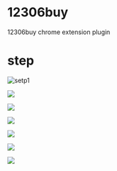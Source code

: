 # 12306buy
12306buy chrome extension plugin

# step

![setp1](https://github.com/ouqinglai/12306buy/blob/master/screenshot/dama.png)

![](https://github.com/ouqinglai/12306buy/blob/master/screenshot/login.png)

![](https://github.com/ouqinglai/12306buy/blob/master/screenshot/main.png)

![](https://github.com/ouqinglai/12306buy/blob/master/screenshot/hasTicket.png)

![](https://github.com/ouqinglai/12306buy/blob/master/screenshot/tip.png)

![](https://github.com/ouqinglai/12306buy/blob/master/screenshot/waitCode.png)

![](https://github.com/ouqinglai/12306buy/blob/master/screenshot/success.png)